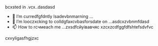 bcxsted in .vcx..dasdasd
- 🌱 I’m curredfgfdntly lsadevbnmarning ...
- 💞️ I’m looczxcking to colldgfaxcvbasforsdate on ...asdcxzvbnmfdasd
- 📫 How to rсчмeach me ...zxsdfcйуівавчяс
xzcxzcdfggfdfshtefsdvfvc
<!---gfdxcvdsasdsa
uzielparker/uzielparker is acxz ✨ specialcv ✨ repository because its `README.md` (this file) appears on your GitHub profidase.
You can click the Preview link to take a look at your changes.
--->
cxvyligasfhgjzxc
